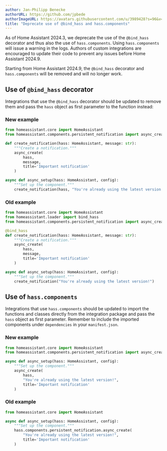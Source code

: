 ```yaml
---
author: Jan-Philipp Benecke
authorURL: https://github.com/jpbede
authorImageURL: https://avatars.githubusercontent.com/u/3989428?s=96&v=4
title: "Deprecate use of @bind_hass and hass.components"
---
```


As of Home Assistant 2024.3, we deprecate the use of the `@bind_hass` decorator 
and thus also the use of `hass.components`.
Using `hass.components` will issue a warning in the logs.
Authors of custom integrations are encouraged to update their code 
to prevent any issues before Home Assistant 2024.9.

Starting from Home Assistant 2024.9, the `@bind_hass` decorator and 
`hass.components` will be removed and will no longer work.

## Use of `@bind_hass` decorator

Integrations that use the `@bind_hass` decorator should be updated to remove them and pass the `hass` object as first parameter to the function instead:

### New example

```python
from homeassistant.core import HomeAssistant
from homeassistant.components.persistent_notification import async_create

def create_notification(hass: HomeAssistant, message: str):
    """Create a notification."""
    async_create(
        hass,
        message, 
        title='Important notification'
    )

async def async_setup(hass: HomeAssistant, config):
    """Set up the component."""
    create_notification(hass, "You're already using the latest version!")
```

### Old example

```python
from homeassistant.core import HomeAssistant
from homeassistant.loader import bind_hass
from homeassistant.components.persistent_notification import async_create

@bind_hass
def create_notification(hass: HomeAssistant, message: str):
    """Create a notification."""
    async_create(
        hass,
        message, 
        title='Important notification'
    )

async def async_setup(hass: HomeAssistant, config):
    """Set up the component."""
    create_notification("You're already using the latest version!")
```

## Use of `hass.components` 

Integrations that use `hass.components` should be updated to import the functions and classes directly
from the integration package and pass the `hass` object as first parameter.
Remember to include the imported components under `dependencies` in your `manifest.json`.

### New example

```python
from homeassistant.core import HomeAssistant
from homeassistant.components.persistent_notification import async_create

async def async_setup(hass: HomeAssistant, config):
    """Set up the component."""
    async_create(
        hass, 
        "You're already using the latest version!", 
        title='Important notification'
    )
```

### Old example

```python
from homeassistant.core import HomeAssistant

async def async_setup(hass: HomeAssistant, config):
    """Set up the component."""
    hass.components.persistent_notification.async_create(
        "You're already using the latest version!", 
        title='Important notification'
    )
```
